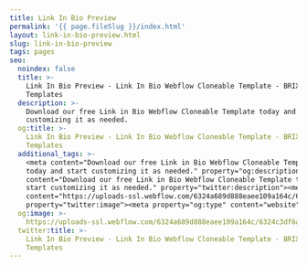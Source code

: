 ```yaml
---
title: Link In Bio Preview
permalink: '{{ page.fileSlug }}/index.html'
layout: link-in-bio-preview.html
slug: link-in-bio-preview
tags: pages
seo:
  noindex: false
  title: >-
    Link In Bio Preview - Link In Bio Webflow Cloneable Template - BRIX
    Templates
  description: >-
    Download our free Link in Bio Webflow Cloneable Template today and start
    customizing it as needed.
  og:title: >-
    Link In Bio Preview - Link In Bio Webflow Cloneable Template - BRIX
    Templates
  additional_tags: >-
    <meta content="Download our free Link in Bio Webflow Cloneable Template
    today and start customizing it as needed." property="og:description"><meta
    content="Download our free Link in Bio Webflow Cloneable Template today and
    start customizing it as needed." property="twitter:description"><meta
    content="https://uploads-ssl.webflow.com/6324a689d888eaee109a164c/6324c3df6abc19b4bc107084_link-in-bio-clonable-webflow-template.png"
    property="twitter:image"><meta property="og:type" content="website">
  og:image: >-
    https://uploads-ssl.webflow.com/6324a689d888eaee109a164c/6324c3df6abc19b4bc107084_link-in-bio-clonable-webflow-template.png
  twitter:title: >-
    Link In Bio Preview - Link In Bio Webflow Cloneable Template - BRIX
    Templates
---
```



